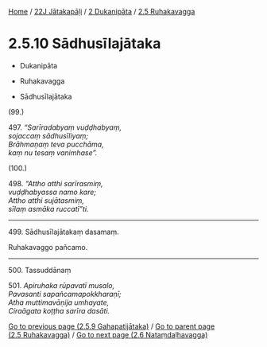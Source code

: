 
[Home](/) / [22J Jātakapāḷi](../../../22J.md) / [2 Dukanipāta](../../2.md) / [2.5 Ruhakavagga](../2.5.md)

# 2.5.10 Sādhusīlajātaka

* Dukanipāta

* Ruhakavagga

* Sādhusīlajātaka

(99.)

497\. _“Sarīradabyaṃ vuḍḍhabyaṃ,_  
_sojaccaṃ sādhusīliyaṃ;_  
_Brāhmaṇaṃ teva pucchāma,_  
_kaṃ nu tesaṃ vanimhase”._  


(100.)

498\. _“Attho atthi sarīrasmiṃ,_  
_vuḍḍhabyassa namo kare;_  
_Attho atthi sujātasmiṃ,_  
_sīlaṃ asmāka ruccatī”ti._  


---

499\. Sādhusīlajātakaṃ dasamaṃ.

  
Ruhakavaggo pañcamo.



---

500\. Tassuddānaṃ



501\. _Apiruhaka rūpavatī musalo,_  
_Pavasanti sapañcamapokkharaṇī;_  
_Atha muttimavāṇija umhayate,_  
_Ciraāgata koṭṭha sarīra dasāti._  


[Go to previous page (2.5.9 Gahapatijātaka)](2.5.9.md) / [Go to parent page (2.5 Ruhakavagga)](../2.5.md) / [Go to next page (2.6 Nataṃdaḷhavagga)](../2.6.md)


